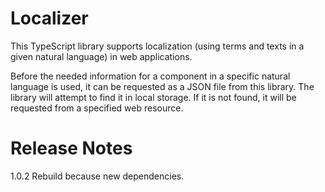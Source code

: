 # Localizer

This TypeScript library supports localization (using terms and texts in a given natural language) in web applications.

Before the needed information for a component in a specific natural language is used, it can be requested as a JSON file from this library. The library will attempt to find it in local storage. If it is not found, it will be requested from a specified web resource.

# Release Notes #

1.0.2 Rebuild because new dependencies.
